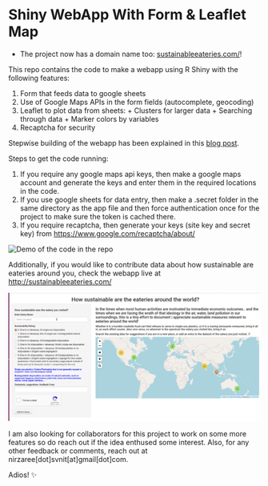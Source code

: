 Shiny WebApp With Form & Leaflet Map
================

* The project now has a domain name too: [sustainableeateries.com/](http://sustainableeateries.com/)!

This repo contains the code to make a webapp using R Shiny with the
following features: 
  1. Form that feeds data to google sheets 
  2. Use of Google Maps APIs in the form fields (autocomplete, geocoding) 
  3. Leaflet to plot data from sheets: 
    + Clusters for larger data 
    + Searching through data 
    + Marker colors by variables 
  4. Recaptcha for security

Stepwise building of the webapp has been explained in this [blog post](https://nirzaree.wordpress.com/2020/10/11/building-a-webapp-for-data-collection-visualization-using-r-shiny/).

Steps to get the code running:     
  1. If you require any google maps api keys, then
make a google maps account and generate the keys and enter them in the
required locations in the code.    
  2. If you use google sheets for data
entry, then make a .secret folder in the same directory as the app file
and then force authentication once for the project to make sure the
token is cached there.   
  3. If you require recaptcha, then generate your
keys (site key and secret key) from
<https://www.google.com/recaptcha/about/>

![Demo of the code in the
repo](gitcodefinal.gif)

Additionally, if you would like to contribute data about how sustainable are eateries around you, check the webapp live at http://sustainableeateries.com/

![](finalappflow.gif) 

I am also looking for collaborators for this project to work on some more features so do reach out if the idea enthused some interest. Also, for any other feedback or comments, reach out at nirzaree[dot]svnit[at]gmail[dot]com.

Adios! ✨ 
